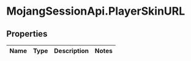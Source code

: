 # MojangSessionApi.PlayerSkinURL

## Properties
Name | Type | Description | Notes
------------ | ------------- | ------------- | -------------


